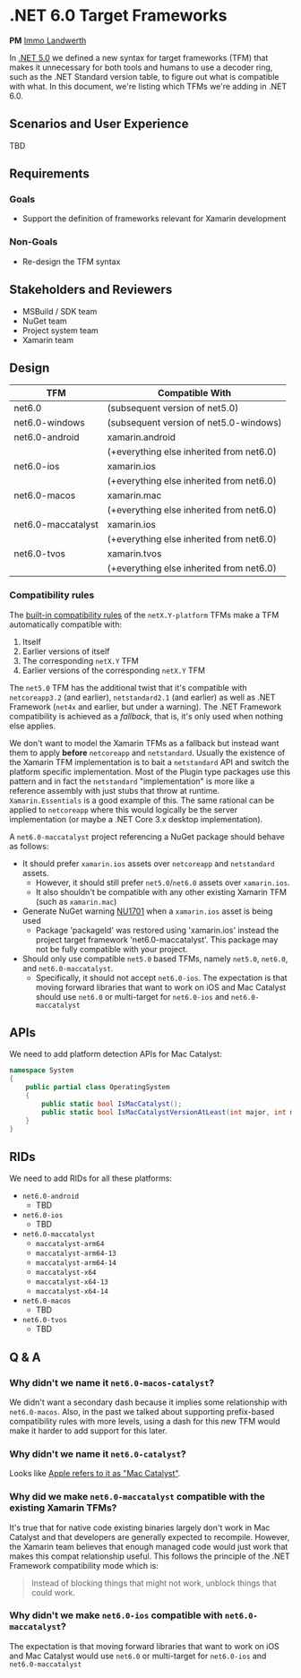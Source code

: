 # .NET 6.0 Target Frameworks

**PM** [Immo Landwerth](https://github.com/terrajobst)

In [.NET 5.0][net5.0] we defined a new syntax for target frameworks (TFM) that
makes it unnecessary for both tools and humans to use a decoder ring, such as
the .NET Standard version table, to figure out what is compatible with what. In
this document, we're listing which TFMs we're adding in .NET 6.0.

## Scenarios and User Experience

TBD

## Requirements

### Goals

* Support the definition of frameworks relevant for Xamarin development

### Non-Goals

* Re-design the TFM syntax

## Stakeholders and Reviewers

* MSBuild / SDK team
* NuGet team
* Project system team
* Xamarin team

## Design

| TFM                | Compatible With                          |
|--------------------|------------------------------------------|
| net6.0             | (subsequent version of net5.0)           |
| net6.0-windows     | (subsequent version of net5.0-windows)   |
| net6.0-android     | xamarin.android                          |
|                    | (+everything else inherited from net6.0) |
| net6.0-ios         | xamarin.ios                              |
|                    | (+everything else inherited from net6.0) |
| net6.0-macos       | xamarin.mac                              |
|                    | (+everything else inherited from net6.0) |
| net6.0-maccatalyst | xamarin.ios                              |
|                    | (+everything else inherited from net6.0) |
| net6.0-tvos        | xamarin.tvos                             |
|                    | (+everything else inherited from net6.0) |

### Compatibility rules

The [built-in compatibility rules][net5.0] of the `netX.Y-platform` TFMs make a
TFM automatically compatible with:

1. Itself
2. Earlier versions of itself
3. The corresponding `netX.Y` TFM
4. Earlier versions of the corresponding `netX.Y` TFM

The `net5.0` TFM has the additional twist that it's compatible with
`netcoreapp3.2` (and earlier), `netstandard2.1` (and earlier) as well as .NET
Framework (`net4x` and earlier, but under a warning). The .NET Framework
compatibility is achieved as a *fallback*, that is, it's only used when nothing
else applies.

We don't want to model the Xamarin TFMs as a fallback but instead want them to
apply **before** `netcoreapp` and `netstandard`. Usually the existence of the
Xamarin TFM implementation is to bait a `netstandard` API and switch the
platform specific implementation. Most of the Plugin type packages use this
pattern and in fact the `netstandard` "implementation" is more like a reference
assembly with just stubs that throw at runtime. `Xamarin.Essentials` is a good
example of this. The same rational can be applied to `netcoreapp` where this
would logically be the server implementation (or maybe a .NET Core 3.x desktop
implementation).

A `net6.0-maccatalyst` project referencing a NuGet package should behave as
follows:

* It should prefer `xamarin.ios` assets over `netcoreapp` and `netstandard`
  assets.
    - However, it should still prefer `net5.0`/`net6.0` assets over
      `xamarin.ios`.
    - It also shouldn't be compatible with any other existing Xamarin TFM (such
      as `xamarin.mac`)
* Generate NuGet warning [NU1701] when a `xamarin.ios` asset is being used
    - Package 'packageId' was restored using 'xamarin.ios' instead the project
      target framework 'net6.0-maccatalyst'. This package may not be fully
      compatible with your project.
* Should only use compatible `net5.0` based TFMs, namely `net5.0`, `net6.0`, and
  `net6.0-maccatalyst`.
    - Specifically, it should not accept `net6.0-ios`. The expectation is that
      moving forward libraries that want to work on iOS and Mac Catalyst should
      use `net6.0` or multi-target for `net6.0-ios` and `net6.0-maccatalyst`

## APIs

We need to add platform detection APIs for Mac Catalyst:

```C#
namespace System
{
    public partial class OperatingSystem
    {
        public static bool IsMacCatalyst();
        public static bool IsMacCatalystVersionAtLeast(int major, int minor = 0, int build = 0);
    }
}
```

## RIDs

We need to add RIDs for all these platforms:

* `net6.0-android`
    - TBD
* `net6.0-ios`
    - TBD
* `net6.0-maccatalyst`
    - `maccatalyst-arm64`
    - `maccatalyst-arm64-13`
    - `maccatalyst-arm64-14`
    - `maccatalyst-x64`
    - `maccatalyst-x64-13`
    - `maccatalyst-x64-14`
* `net6.0-macos`
    - TBD
* `net6.0-tvos`
    - TBD

## Q & A

### Why didn't we name it `net6.0-macos-catalyst`?

We didn't want a secondary dash because it implies some relationship with
`net6.0-macos`. Also, in the past we talked about supporting prefix-based
compatibility rules with more levels, using a dash for this new TFM would make
it harder to add support for this later.

### Why didn't we name it `net6.0-catalyst`?

Looks like [Apple refers to it as "Mac Catalyst"](https://developer.apple.com/mac-catalyst/).

### Why did we make `net6.0-maccatalyst` compatible with the existing Xamarin TFMs?

It's true that for native code existing binaries largely don't work in Mac
Catalyst and that developers are generally expected to recompile. However, the
Xamarin team believes that enough managed code would just work that makes this
compat relationship useful. This follows the principle of the .NET Framework
compatibility mode which is:

> Instead of blocking things that might not work, unblock things that could
> work.

### Why didn't we make `net6.0-ios` compatible with `net6.0-maccatalyst`?

The expectation is that moving forward libraries that want to work on iOS and
Mac Catalyst would use `net6.0` or multi-target for `net6.0-ios` and
`net6.0-maccatalyst`

[net5.0]: ../../2020/net5/net5.md
[NU1701]: https://docs.microsoft.com/en-us/nuget/reference/errors-and-warnings/nu1701
